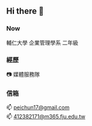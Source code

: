## Hi there 👋

<!--
**412382171/412382171** is a ✨ _special_ ✨ repository because its `README.md` (this file) appears on your GitHub profile.

Here are some ideas to get you started:

- 🔭 I’m currently working on ...
- 🌱 I’m currently learning ...
- 👯 I’m looking to collaborate on ...
- 🤔 I’m looking for help with ...
- 💬 Ask me about ...
- 📫 How to reach me: ...
- 😄 Pronouns: ...
- ⚡ Fun fact: ...
-->

### Now
輔仁大學 企業管理學系 二年級

### 經歷
📷 媒體服務隊

### 信箱
📫 peichun17@gmail.com \
📫 412382171@m365.fju.edu.tw
